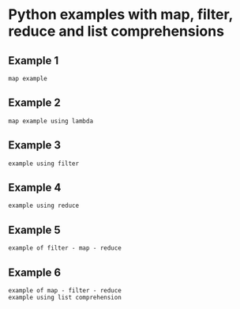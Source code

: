 # Python examples with map, filter, reduce and list comprehensions

## Example 1

    map example

## Example 2

    map example using lambda

## Example 3

    example using filter

## Example 4

    example using reduce

## Example 5

    example of filter - map - reduce

## Example 6

    example of map - filter - reduce
    example using list comprehension